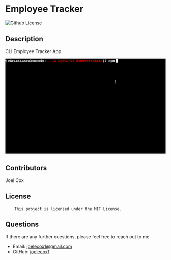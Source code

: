 # Employee Tracker
  ![Github License](https://img.shields.io/badge/license-MIT-green)
  
  ## Description
  
  CLI Employee Tracker App

  ![Screenshot of final product](./assets/employee-tracker.gif)

  ## Contributors

  Joel Cox

  ## License
      
        This project is licensed under the MIT License.

  ## Questions

  If there are any further questions, please feel free to reach out to me. 

  - Email: joelecox1@gmail.com
  - GitHub: [joelecox1](https://github.com/joelecox1)
